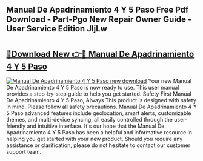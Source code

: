 ## Manual De Apadrinamiento 4 Y 5 Paso Free Pdf Download - Part-Pgo New Repair Owner Guide - User Service Edition JIjLw

# <h2><a href="http://bc40967.oget.top/?id=Manual+De+Apadrinamiento+4+Y+5+Paso">🔗Download New 👉🔴 Manual De Apadrinamiento 4 Y 5 Paso</a></h2>

[![Manual De Apadrinamiento 4 Y 5 Paso new download](https://i.imgur.com/5g1atiW.png)](http://bc40967.oget.top/?id=Manual+De+Apadrinamiento+4+Y+5+Paso)
Your new Manual De Apadrinamiento 4 Y 5 Paso is now ready to use. This user manual provides a step-by-step guide to help you get started. Safety First Manual De Apadrinamiento 4 Y 5 Paso, Always This product is designed with safety in mind. Please follow all safety precautions. Manual De Apadrinamiento 4 Y 5 Paso advanced features include geolocation, smart alerts, customizable themes, and multi-device syncing, all easily controlled through the user-friendly and intuitive interface. It's our hope that the Manual De Apadrinamiento 4 Y 5 Paso has been a helpful and informative resource in helping you get started with your new product. Should you require any assistance or clarification, please do not hesitate to contact our customer support team.
